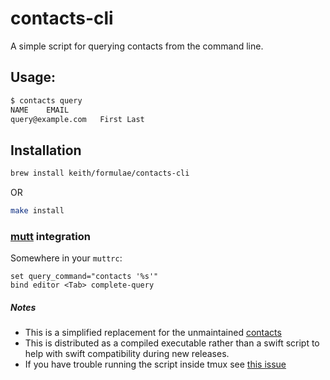 # contacts-cli

A simple script for querying contacts from the command line.

## Usage:

```sh
$ contacts query
NAME	EMAIL
query@example.com	First Last
```

## Installation

```sh
brew install keith/formulae/contacts-cli
```

OR

```sh
make install
```

### [mutt](http://www.mutt.org/) integration

Somewhere in your `muttrc`:

```
set query_command="contacts '%s'"
bind editor <Tab> complete-query
```

##### Notes

- This is a simplified replacement for the unmaintained
  [contacts](http://www.gnufoo.org/contacts/contacts.html)
- This is distributed as a compiled executable rather than a swift
  script to help with swift compatibility during new releases.
- If you have trouble running the script inside tmux see [this
  issue](https://github.com/ChrisJohnsen/tmux-MacOSX-pasteboard/issues/43)
